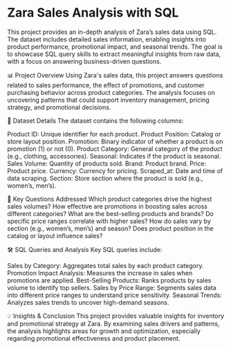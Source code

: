 # Zara Sales Analysis with SQL

This project provides an in-depth analysis of Zara’s sales data using SQL. The dataset includes detailed sales information, enabling insights into product performance, promotional impact, and seasonal trends. The goal is to showcase SQL query skills to extract meaningful insights from raw data, with a focus on answering business-driven questions.

📊 Project Overview
Using Zara's sales data, this project answers questions related to sales performance, the effect of promotions, and customer purchasing behavior across product categories. The analysis focuses on uncovering patterns that could support inventory management, pricing strategy, and promotional decisions.

📁 Dataset Details
The dataset contains the following columns:

Product ID: Unique identifier for each product.
Product Position: Catalog or store layout position.
Promotion: Binary indicator of whether a product is on promotion (1) or not (0).
Product Category: General category of the product (e.g., clothing, accessories).
Seasonal: Indicates if the product is seasonal.
Sales Volume: Quantity of products sold.
Brand: Product brand.
Price: Product price.
Currency: Currency for pricing.
Scraped_at: Date and time of data scraping.
Section: Store section where the product is sold (e.g., women’s, men’s).

📌 Key Questions Addressed
Which product categories drive the highest sales volumes?
How effective are promotions in boosting sales across different categories?
What are the best-selling products and brands?
Do specific price ranges correlate with higher sales?
How do sales vary by section (e.g., women’s, men’s) and season?
Does product position in the catalog or layout influence sales?

🛠️ SQL Queries and Analysis
Key SQL queries include:

Sales by Category: Aggregates total sales by each product category.
Promotion Impact Analysis: Measures the increase in sales when promotions are applied.
Best-Selling Products: Ranks products by sales volume to identify top sellers.
Sales by Price Range: Segments sales data into different price ranges to understand price sensitivity.
Seasonal Trends: Analyzes sales trends to uncover high-demand seasons.

💡 Insights & Conclusion
This project provides valuable insights for inventory and promotional strategy at Zara. By examining sales drivers and patterns, the analysis highlights areas for growth and optimization, especially regarding promotional effectiveness and product placement.

